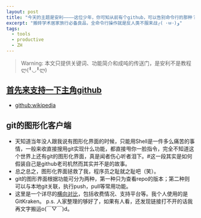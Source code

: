 ```yaml
---
layout: post
title: "今天的主题是安利————这位少年，你可知从前有个github，可以告别命令行的那种？"
excerpt: "搬砖学术居家旅行必备良品，全命令行操作就是反人类不服来战╭( ･ㅂ･)و"
tags:
  - tools
  - productive
  - ZH
---
```


> Warning: 本文只提供关键词、功能简介和成吨的传送门，是安利不是教程ლ(╹◡╹ლ)

## [首先来支持一下主角github](https://github.com/)
- [github:wikipedia](https://en.wikipedia.org/wiki/GitHub)

## git的图形化客户端
- 天知道当年没人跟我说有图形化界面的时候，只能用Shell是一件多么痛苦的事情，一般来收直接搜用git实现什么功能，都直接甩你一脸指令，完全不知道这个世界上还有git的图形化界面，真是闻者伤心听者泪下。#这一段其实是如何假装自己是github老司机然而其实并不是的故事。
- 总之总之，图形化界面拯救了我，程序员之耻就之耻吧（笑）。
- git的图形界面根据功能可分为两种，第一种只为查看repo的版本；第二种则可以与本地git关联，执行push，pull等常用功能。
- 这里是一个详尽的[横向对比](https://www.slant.co/topics/2089/~git-clients-for-windows)，包括收费情况、支持平台等。我个人使用的是GitKraken。
p.s. 人家整理的够好了，如果有人看，还发现链接打不开的话我再文字搬运o(￣▽￣)d。
